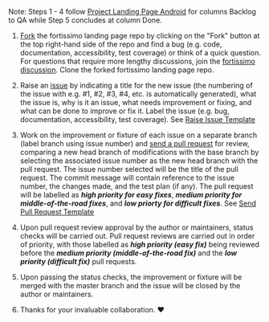Note: Steps 1 - 4 follow [Project Landing Page Android](https://github.com/fortissimo-ff/fortissimo-landing-page-android/projects/1) for columns Backlog to QA while Step 5 concludes at column Done.

1) [Fork]() the fortissimo landing page repo by clicking on the "Fork" button at the top right-hand side of the repo and 
find a bug (e.g. code, documentation, accessibility, test coverage) or think of a quick question. For questions that require more lengthy discussions, join the [fortissimo discussion](https://github.com/orgs/fortissimo-ff/teams/tech-ninjas). Clone the forked fortissimo landing page repo.

2) Raise an [issue](https://github.com/fortissimo-ff/fortissimo-landing-page-android/issues/new) by indicating a title for the new issue (the numbering of the issue with e.g. #1, #2, #3, #4, etc. is automatically generated), what the issue is, why is it an issue, what needs improvement or fixing, and what can be done to improve or fix it. 
Label the issue (e.g. bug, documentation, accessibility, test coverage). See [Raise Issue Template]()

3) Work on the improvement or fixture of each issue on a separate branch (label branch using issue number) and [send a pull request](https://github.com/fortissimo-ff/fortissimo-landing-page-android/compare) for review, comparing a new head branch of modifications with the base branch by selecting the associated issue number as the new head branch with the pull request. The issue number selected will be the title of the pull request. The commit message will contain reference to the issue number, the changes made, and the test plan (if any). The pull request will be labelled as **_high priority for easy fixes_**, **_medium priority for middle-of-the-road fixes_**, and **_low priorty for difficult fixes_**. 
See [Send Pull Request Template](https://drive.google.com/file/d/1nxVJR6EqjN7oj24ZbuXUz52hlWjLoWD-/view)

4) Upon pull request review approval by the author or maintainers, status checks will be carried out. Pull request reviews are carried out in order of priority, with those labelled as **_high priority (easy fix)_** being reviewed before the **_medium priority (middle-of-the-road fix)_** and the **_low priority (difficult fix)_** pull requests.

5) Upon passing the status checks, the improvement or fixture will be merged with the master branch and the issue will be closed by the author or maintainers.
 
6) Thanks for your invaluable collaboration. :heart:
